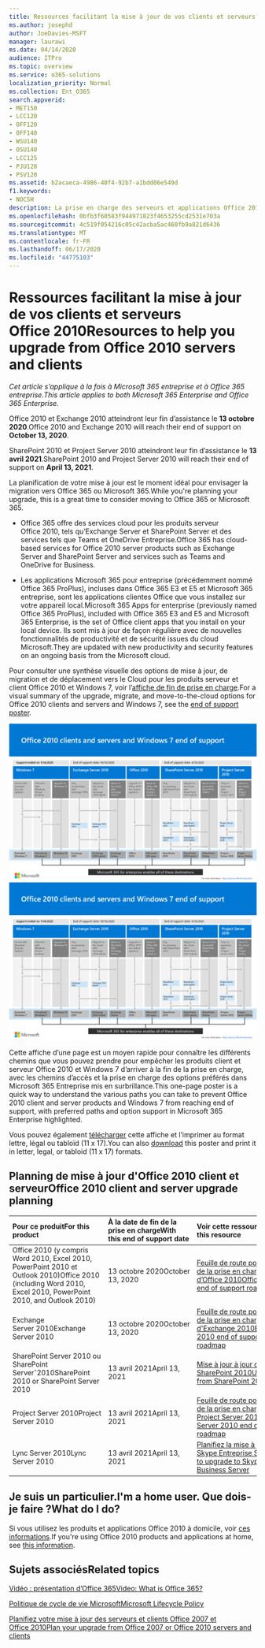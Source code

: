```yaml
---
title: Ressources facilitant la mise à jour de vos clients et serveurs Office 2010
ms.author: josephd
author: JoeDavies-MSFT
manager: laurawi
ms.date: 04/14/2020
audience: ITPro
ms.topic: overview
ms.service: o365-solutions
localization_priority: Normal
ms.collection: Ent_O365
search.appverid:
- MET150
- LCC120
- OFF120
- OFF140
- WSU140
- OSU140
- LCC125
- PJU120
- PSV120
ms.assetid: b2acaeca-4986-40f4-92b7-a1bdd06e549d
f1.keywords:
- NOCSH
description: La prise en charge des serveurs et applications Office 2010 prendra fin prochainement et aucun contrat de support personnalisé n’est disponible. Utilisez cet article pour commencer à planifier votre mise jour dès maintenant.
ms.openlocfilehash: 0bfb3f60583f944971823f4653255cd2531e703a
ms.sourcegitcommit: 4c519f054216c05c42acba5ac460fb9a821d6436
ms.translationtype: MT
ms.contentlocale: fr-FR
ms.lasthandoff: 06/17/2020
ms.locfileid: "44775103"
---
```

# <a name="resources-to-help-you-upgrade-from-office-2010-servers-and-clients"></a><span data-ttu-id="586b5-104">Ressources facilitant la mise à jour de vos clients et serveurs Office 2010</span><span class="sxs-lookup"><span data-stu-id="586b5-104">Resources to help you upgrade from Office 2010 servers and clients</span></span>

<span data-ttu-id="586b5-105">*Cet article s’applique à la fois à Microsoft 365 entreprise et à Office 365 entreprise.*</span><span class="sxs-lookup"><span data-stu-id="586b5-105">*This article applies to both Microsoft 365 Enterprise and Office 365 Enterprise.*</span></span>

<span data-ttu-id="586b5-106">Office 2010 et Exchange 2010 atteindront leur fin d’assistance le **13 octobre 2020**.</span><span class="sxs-lookup"><span data-stu-id="586b5-106">Office 2010 and Exchange 2010 will reach their end of support on **October 13, 2020**.</span></span> 

<span data-ttu-id="586b5-107">SharePoint 2010 et Project Server 2010 atteindront leur fin d’assistance le **13 avril 2021**.</span><span class="sxs-lookup"><span data-stu-id="586b5-107">SharePoint 2010 and Project Server 2010 will reach their end of support on **April 13, 2021**.</span></span>

<span data-ttu-id="586b5-108">La planification de votre mise à jour est le moment idéal pour envisager la migration vers Office 365 ou Microsoft 365.</span><span class="sxs-lookup"><span data-stu-id="586b5-108">While you're planning your upgrade, this is a great time to consider moving to Office 365 or Microsoft 365.</span></span> 

- <span data-ttu-id="586b5-109">Office 365 offre des services cloud pour les produits serveur Office 2010, tels qu’Exchange Server et SharePoint Server et des services tels que Teams et OneDrive Entreprise.</span><span class="sxs-lookup"><span data-stu-id="586b5-109">Office 365 has cloud-based services for Office 2010 server products such as Exchange Server and SharePoint Server and services such as Teams and OneDrive for Business.</span></span> 

- <span data-ttu-id="586b5-110">Les applications Microsoft 365 pour entreprise (précédemment nommé Office 365 ProPlus), incluses dans Office 365 E3 et E5 et Microsoft 365 entreprise, sont les applications clientes Office que vous installez sur votre appareil local.</span><span class="sxs-lookup"><span data-stu-id="586b5-110">Microsoft 365 Apps for enterprise (previously named Office 365 ProPlus), included with Office 365 E3 and E5 and Microsoft 365 Enterprise, is the set of Office client apps that you install on your local device.</span></span> <span data-ttu-id="586b5-111">Ils sont mis à jour de façon régulière avec de nouvelles fonctionnalités de productivité et de sécurité issues du cloud Microsoft.</span><span class="sxs-lookup"><span data-stu-id="586b5-111">They are updated with new productivity and security features on an ongoing basis from the Microsoft cloud.</span></span>

<span data-ttu-id="586b5-112">Pour consulter une synthèse visuelle des options de mise à jour, de migration et de déplacement vers le Cloud pour les produits serveur et client Office 2010 et Windows 7, voir l’[affiche de fin de prise en charge](./media/upgrade-from-office-2010-servers-and-products/Office2010Windows7EndOfSupport.pdf).</span><span class="sxs-lookup"><span data-stu-id="586b5-112">For a visual summary of the upgrade, migrate, and move-to-the-cloud options for Office 2010 clients and servers and Windows 7, see the [end of support poster](./media/upgrade-from-office-2010-servers-and-products/Office2010Windows7EndOfSupport.pdf).</span></span>

<span data-ttu-id="586b5-113">[![Image de l’affiche de la fin de la prise en charge pour les clients et serveurs Office 2010 et Windows 7](./media/upgrade-from-office-2010-servers-and-products/office2010-windows7-end-of-support.png)](./media/upgrade-from-office-2010-servers-and-products/Office2010Windows7EndOfSupport.pdf)</span><span class="sxs-lookup"><span data-stu-id="586b5-113">[![Image for the end of support for Office 2010 clients and servers and Windows 7 poster](./media/upgrade-from-office-2010-servers-and-products/office2010-windows7-end-of-support.png)](./media/upgrade-from-office-2010-servers-and-products/Office2010Windows7EndOfSupport.pdf)</span></span>

<span data-ttu-id="586b5-114">Cette affiche d’une page est un moyen rapide pour connaître les différents chemins que vous pouvez prendre pour empêcher les produits client et serveur Office 2010 et Windows 7 d’arriver à la fin de la prise en charge, avec les chemins d’accès et la prise en charge des options préférés dans Microsoft 365 Entreprise mis en surbrillance.</span><span class="sxs-lookup"><span data-stu-id="586b5-114">This one-page poster is a quick way to understand the various paths you can take to prevent Office 2010 client and server products and Windows 7 from reaching end of support, with preferred paths and option support in Microsoft 365 Enterprise highlighted.</span></span>

<span data-ttu-id="586b5-115">Vous pouvez également [télécharger](https://github.com/MicrosoftDocs/microsoft-365-docs/raw/public/microsoft-365/media/migration-microsoft-365-enterprise-workload/Office2010Windows7EndOfSupport.pdf) cette affiche et l’imprimer au format lettre, légal ou tabloïd (11 x 17).</span><span class="sxs-lookup"><span data-stu-id="586b5-115">You can also [download](https://github.com/MicrosoftDocs/microsoft-365-docs/raw/public/microsoft-365/media/migration-microsoft-365-enterprise-workload/Office2010Windows7EndOfSupport.pdf) this poster and print it in letter, legal, or tabloid (11 x 17) formats.</span></span>
      
## <a name="office-2010-client-and-server-upgrade-planning"></a><span data-ttu-id="586b5-116">Planning de mise à jour d'Office 2010 client et serveur</span><span class="sxs-lookup"><span data-stu-id="586b5-116">Office 2010 client and server upgrade planning</span></span>
  
|<span data-ttu-id="586b5-117">**Pour ce produit**</span><span class="sxs-lookup"><span data-stu-id="586b5-117">**For this product**</span></span>|<span data-ttu-id="586b5-118">**À la date de fin de la prise en charge**</span><span class="sxs-lookup"><span data-stu-id="586b5-118">**With this end of support date**</span></span>|<span data-ttu-id="586b5-119">**Voir cette ressource**</span><span class="sxs-lookup"><span data-stu-id="586b5-119">**See this resource**</span></span>|
|:-----|:-----|:-----|
|<span data-ttu-id="586b5-120">Office 2010 (y compris Word 2010, Excel 2010, PowerPoint 2010 et Outlook 2010)</span><span class="sxs-lookup"><span data-stu-id="586b5-120">Office 2010 (including Word 2010, Excel 2010, PowerPoint 2010, and Outlook 2010)</span></span>  <br/> | <span data-ttu-id="586b5-121">13 octobre 2020</span><span class="sxs-lookup"><span data-stu-id="586b5-121">October 13, 2020</span></span> |[<span data-ttu-id="586b5-122">Feuille de route pour la fin de la prise en charge d’Office 2010</span><span class="sxs-lookup"><span data-stu-id="586b5-122">Office 2010 end of support roadmap</span></span>](https://docs.microsoft.com/DeployOffice/office-2010-end-support-roadmap) <br/> |
|<span data-ttu-id="586b5-123">Exchange Server 2010</span><span class="sxs-lookup"><span data-stu-id="586b5-123">Exchange Server 2010</span></span>  <br/> | <span data-ttu-id="586b5-124">13 octobre 2020</span><span class="sxs-lookup"><span data-stu-id="586b5-124">October 13, 2020</span></span>  |[<span data-ttu-id="586b5-125">Feuille de route pour la fin de la prise en charge d'Exchange 2010</span><span class="sxs-lookup"><span data-stu-id="586b5-125">Exchange 2010 end of support roadmap</span></span>](exchange-2010-end-of-support.md) <br/> |
|<span data-ttu-id="586b5-126">SharePoint Server 2010 ou SharePoint Serverˆ2010</span><span class="sxs-lookup"><span data-stu-id="586b5-126">SharePoint 2010 or SharePoint Server 2010</span></span>  <br/> | <span data-ttu-id="586b5-127">13 avril 2021</span><span class="sxs-lookup"><span data-stu-id="586b5-127">April 13, 2021</span></span> |[<span data-ttu-id="586b5-128">Mise à jour à jour de SharePoint 2010</span><span class="sxs-lookup"><span data-stu-id="586b5-128">Upgrading from SharePoint 2010</span></span>](upgrade-from-sharepoint-2010.md) <br/> |
|<span data-ttu-id="586b5-129">Project Server 2010</span><span class="sxs-lookup"><span data-stu-id="586b5-129">Project Server 2010</span></span> <br/> | <span data-ttu-id="586b5-130">13 avril 2021</span><span class="sxs-lookup"><span data-stu-id="586b5-130">April 13, 2021</span></span> | [<span data-ttu-id="586b5-131">Feuille de route pour la fin de la prise en charge de Project Server 2010</span><span class="sxs-lookup"><span data-stu-id="586b5-131">Project Server 2010 end of support roadmap</span></span>](project-server-2010-end-of-support.md) <br/> |
|<span data-ttu-id="586b5-132">Lync Server 2010</span><span class="sxs-lookup"><span data-stu-id="586b5-132">Lync Server 2010</span></span> <br/> | <span data-ttu-id="586b5-133">13 avril 2021</span><span class="sxs-lookup"><span data-stu-id="586b5-133">April 13, 2021</span></span> | [<span data-ttu-id="586b5-134">Planifiez la mise à jour vers Skype Entreprise Server</span><span class="sxs-lookup"><span data-stu-id="586b5-134">Plan to upgrade to Skype for Business Server</span></span>](https://docs.microsoft.com/skypeforbusiness/plan-your-deployment/upgrade) <br/> |
    
## <a name="im-a-home-user-what-do-i-do"></a><span data-ttu-id="586b5-135">Je suis un particulier.</span><span class="sxs-lookup"><span data-stu-id="586b5-135">I'm a home user.</span></span> <span data-ttu-id="586b5-136">Que dois-je faire ?</span><span class="sxs-lookup"><span data-stu-id="586b5-136">What do I do?</span></span>

<span data-ttu-id="586b5-137">Si vous utilisez les produits et applications Office 2010 à domicile, voir [ces informations](plan-upgrade-previous-versions-office.md#im-a-home-user-what-do-i-do).</span><span class="sxs-lookup"><span data-stu-id="586b5-137">If you're using Office 2010 products and applications at home, see [this information](plan-upgrade-previous-versions-office.md#im-a-home-user-what-do-i-do).</span></span>

## <a name="related-topics"></a><span data-ttu-id="586b5-138">Sujets associés</span><span class="sxs-lookup"><span data-stu-id="586b5-138">Related topics</span></span>

[<span data-ttu-id="586b5-139">Vidéo : présentation d’Office 365</span><span class="sxs-lookup"><span data-stu-id="586b5-139">Video: What is Office 365?</span></span>](https://support.office.com/article/847caf12-2589-452c-8aca-1c009797678b.aspx)
  
[<span data-ttu-id="586b5-140">Politique de cycle de vie Microsoft</span><span class="sxs-lookup"><span data-stu-id="586b5-140">Microsoft Lifecycle Policy</span></span>](https://go.microsoft.com/fwlink/?linkid=865200)

[<span data-ttu-id="586b5-141">Planifiez votre mise à jour des serveurs et clients Office 2007 et Office 2010</span><span class="sxs-lookup"><span data-stu-id="586b5-141">Plan your upgrade from Office 2007 or Office 2010 servers and clients</span></span>](plan-upgrade-previous-versions-office.md)

